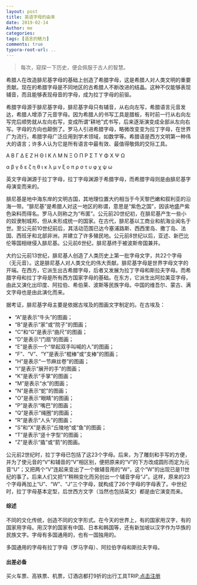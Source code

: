 ```yaml
---
layout: post
title: 英语字母的由来
date: 2019-02-14
Author: me
categories: 
tags: [语言的魅力]
comments: true
typora-root-url: ..
---
```


> 每次，窥探一下历史，便会佩服于古人的智慧。

希腊人在改造腓尼基字母的基础上创造了希腊字母，这是希腊人对人类文明的重要贡献。现在的希腊字母是不同地区的古希腊人不断改进的结晶。这种不仅能够表现辅音，而且能够表现母音的字母，成为拉丁字母的前驱。

希腊字母源于腓尼基字母，腓尼基字母只有辅音，从右向左写，希腊语言元音发达，希腊人增添了元音字母。因为希腊人的书写工具是腊板，有时前一行从右向左写完后顺势就从左向右写，变成所谓“耕地”式书写，后来逐渐演变成全部从左向右写。字母的方向也颠倒了。罗马人引进希腊字母，略微改变变为拉丁字母，在世界广为流行。希腊字母广泛应用到学术领域，如数学等。希腊语是西方文明第一种伟大的语言；许多人认为它是所有语言中最有效、最值得敬佩的交际工具。

Α Β Γ Δ Ε Ζ Η Θ Ι Κ Λ Μ Ν Ξ Ο Π Ρ Σ Τ Υ Φ Χ Ψ Ω

α β γ δ ε ζ η θ ι κ λ μ ν ξ ο π ρ σ τ υ φ χ ψ ω

英文字母渊源于拉丁字母，拉丁字母渊源于希腊字母，而希腊字母则是由腓尼基字母演变而来的。

腓尼基是地中海东岸的文明古国，其地理位置大约相当于今天黎巴嫩和叙利亚的沿海一带。“腓尼基”是希腊人对这一地区的称谓，意思是“紫色之国”，因该地盛产紫色染料而得名。罗马人则称之为“布匿”。公元前20世纪初，在腓尼基产生一些小的奴隶制城邦，但从未形成统一的国家。在古代，腓尼基以工商业和航海业闻名于世。至公元前10世纪前后，其活动范围已达今塞浦路斯、西西里岛、撒丁岛、法国、西班牙和北部非洲，并建立了许多殖民地。公元前8世纪以后，亚述、新巴比伦等国相继侵入腓尼基。公元前6世纪，腓尼基终于被波斯帝国兼并。

大约公元前13世纪，腓尼基人创造了人类历史上第一批字母文字，共22个字母（无元音）。这是腓尼基人对人类文化的伟大贡献。腓尼基字母是世界字母文字的开端。在西方，它派生出古希腊字母，后者又发展为拉丁字母和斯拉夫字母。而希腊字母和拉丁字母是所有西方国家字母的基础。在东方，它派生出阿拉美亚字母，由此又演化出印度、阿拉伯、希伯莱、波斯等民族字母。中国的维吾尔、蒙古、满文字母也是由此演化而来。

据考证，腓尼基字母主要是依据古埃及的图画文字制定的。在古埃及：

- “A”是表示“牛头”的图画；
- “B”是表示“家”或“院子”的图画；
- “C”和“G”是表示“曲尺”的图画；
- “D”是表示“门扇”的图画；
- “E”是表示一个“举起双手叫喊的人”的图画；
- “F”、“V”、“Y”是表示“棍棒”或“支棒”的图画；
- “H”是表示“一节麻丝卷”的图画；
- “I”是表示“展开的手”的图画；
- “K”是表示“手掌”的图画；
- “M”是表示“水”的图画；
- “N”是表示“蛇”的图画；
- “O”是表示“眼睛”的图画；
- “P”是表示“嘴巴”的图画；
- “Q”是表示“绳圈”的图画；
- “R”是表示“人头”的图画；
- “S”和“X”是表示“丘陵地”或“鱼”的图画；
- “T”是表示“竖十字型”的图画；
- “Z”是表示“撬”或“箭”的图画。

公元前2世纪时，拉丁字母已包括了这23个字母。后来，为了雕刻和手写的方便，并为了使元音的“V”和辅音的“V”相区别，便把原来的“V”的下方改成圆形而定为元音“U”；又把两个“V”连起来变出了一个做辅音用的“W”，这个“W”的出现已是11世纪的事了。后来人们又把“I”稍稍变化而另创出一个辅音字母“J”。这样，原来的23个字母再加上“U”、“W”、“J”三个字母，就构成了26个字母的字母表了。中世纪时，拉丁字母基本定型，后世西方文字（当然也包括英文）都是由它演变而来。

#### 综述

不同的文化传统，创造不同的文字形式。在今天的世界上，有的国家用汉字，有的国家用字母。用汉字的国家有中国、日本和韩国等，还有新加坡以汉字作为华族的民族文字。字母有多国通用的，也有一国独用的。

多国通用的字母有拉丁字母（罗马字母）、阿拉伯字母和斯拉夫字母。

#### 出差必备

买火车票、高铁票、机票，订酒店都打9折的出行工具TRIP,[点击注册](https://h5.itrip.world/#/register/6tpd1Z)